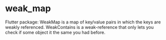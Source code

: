 # weak_map
Flutter package: WeakMap is a map of key/value pairs in which the keys are weakly referenced. WeakContains is a weak-reference that only lets you check if some object it the same you had before.
